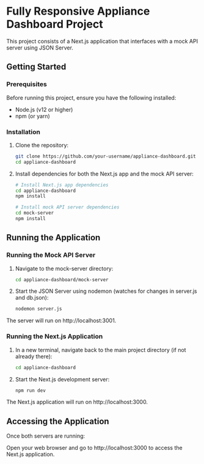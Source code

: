 # Fully Responsive Appliance Dashboard Project

This project consists of a Next.js application that interfaces with a mock API server using JSON Server.

## Getting Started

### Prerequisites

Before running this project, ensure you have the following installed:

- Node.js (v12 or higher)
- npm (or yarn)

### Installation

1. Clone the repository:

   ```bash
   git clone https://github.com/your-username/appliance-dashboard.git
   cd appliance-dashboard
   ```

2. Install dependencies for both the Next.js app and the mock API server:

   ```bash
   # Install Next.js app dependencies
   cd appliance-dashboard
   npm install

   # Install mock API server dependencies
   cd mock-server
   npm install
   ```

## Running the Application

### Running the Mock API Server

1. Navigate to the mock-server directory:

   ```bash
   cd appliance-dashboard/mock-server
   ```

2. Start the JSON Server using nodemon (watches for changes in server.js and db.json):

   ```bash
   nodemon server.js
   ```

The server will run on http://localhost:3001.

### Running the Next.js Application

1. In a new terminal, navigate back to the main project directory (if not already there):

   ```bash
   cd appliance-dashboard
   ```

2. Start the Next.js development server:

   ```bash
   npm run dev
   ```

The Next.js application will run on http://localhost:3000.

## Accessing the Application

Once both servers are running:

Open your web browser and go to http://localhost:3000 to access the Next.js application.
